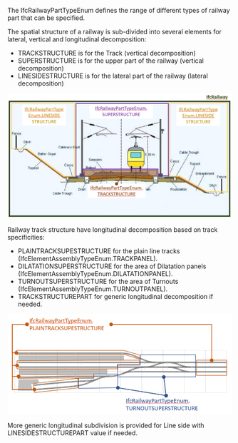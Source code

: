 The IfcRailwayPartTypeEnum defines the range of different types of railway part that can be specified.

The spatial structure of a railway is sub-divided into several elements for lateral, vertical and longitudinal decomposition:

* TRACKSTRUCTURE is for the Track (vertical decomposition)
* SUPERSTRUCTURE is for the upper part of the railway (vertical decomposition)
* LINESIDESTRUCTURE is for the lateral part of the railway (lateral decomposition)

!["Railway vertical and lateral spatial decomposition "](../../../../../../figures/IfcRailwayPartTypeEnum-global.png "Figure 1 &mdash; Railway decomposition")

Railway track structure have longitudinal decomposition based on track specificities:

* PLAINTRACKSUPESTRUCTURE for the plain line tracks (IfcElementAssemblyTypeEnum.TRACKPANEL).
* DILATATIONSUPERSTRUCTURE for the area of Dilatation panels (IfcElementAssemblyTypeEnum.DILATATIONPANEL).
* TURNOUTSUPERSTRUCTURE for the area of Turnouts (IfcElementAssemblyTypeEnum.TURNOUTPANEL).
* TRACKSTRUCTUREPART for generic longitudinal decomposition if needed.

!["Railway vertical and lateral spatial decomposition "](../../../../../../figures/IfcRailwayPartTypeEnum-track.png "Figure 2 &mdash; Track longitudinal decomposition")

More generic longitudinal subdivision is provided for Line side with LINESIDESTRUCTUREPART value if needed.
